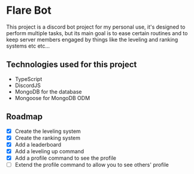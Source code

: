 # Flare Bot

This project is a discord bot project for my personal use, it's designed to perform multiple tasks, but its main goal is to ease certain routines and to keep server members engaged by things like the leveling and ranking systems etc etc...

## Technologies used for this project

- TypeScript
- DiscordJS
- MongoDB for the database
- Mongoose for MongoDB ODM

## Roadmap

- [x] Create the leveling system
- [x] Create the ranking system
- [x] Add a leaderboard
- [x] Add a leveling up command
- [x] Add a profile command to see the profile
- [ ] Extend the profile command to allow you to see others' profile
